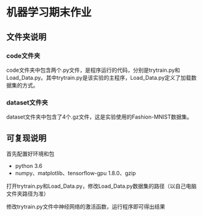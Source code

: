# 机器学习期末作业
## 文件夹说明
### code文件夹
code文件夹中包含两个.py文件，是程序运行的代码，分别是trytrain.py和Load_Data.py。其中trytrain.py是该实验的主程序，Load_Data.py定义了加载数据集的方式。
### dataset文件夹
dataset文件夹中包含了4个.gz文件，这是实验使用的Fashion-MNIST数据集。

## 可复现说明
首先配置好环境和包
* python 3.6
* numpy、matplotlib、tensorflow-gpu 1.8.0、gzip

打开trytrain.py和Load_Data.py，修改Load_Data.py数据集的路径（以自己电脑文件夹路径为准）

修改trytrain.py文件中神经网络的激活函数，运行程序即可得出结果
